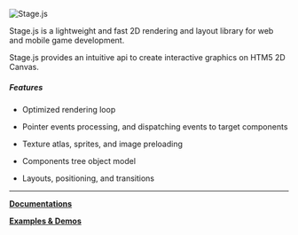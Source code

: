 ![Stage.js](https://static.piqnt.com/stage.js/stage.png "Stage.js")

Stage.js is a lightweight and fast 2D rendering and layout library for web and mobile game development.

Stage.js provides an intuitive api to create interactive graphics on HTM5 2D Canvas.

##### Features

- Optimized rendering loop
- Pointer events processing, and dispatching events to target components

- Texture atlas, sprites, and image preloading

- Components tree object model
- Layouts, positioning, and transitions


---

[**Documentations**](http://piqnt.com/stage.js/docs/)

[**Examples & Demos**](http://piqnt.com/stage.js/)
